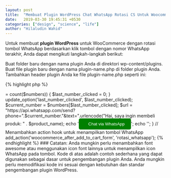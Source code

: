 ```yaml
---
layout: post
title:  "Membuat Plugin WordPress Chat WhatsApp Rotasi CS Untuk Woocommerce"
date:   2019-03-30 19:45:31 +0530
categories: ["design", "science", "life"]
author: "Hilaludin Wahid"
---
```

Untuk membuat **plugin WordPress** untuk WooCommerce dengan rotasi tombol WhatsApp berdasarkan klik tombol dengan nomor WhatsApp terakhir, Anda dapat mengikuti langkah-langkah berikut:

Buat folder baru dengan nama plugin Anda di direktori wp-content/plugins.
Buat file plugin baru dengan nama plugin-name.php di folder plugin Anda.
Tambahkan header plugin Anda ke file plugin-name.php seperti ini:

{% highlight php %}
<?php
/*
Plugin Name: Nama Plugin Anda
Plugin URI: URL plugin Anda (opsional)
Description: Deskripsi singkat plugin Anda
Version: 1.0
Author: Hilaludin Wahid
Author URI: URL pengembang plugin Anda (opsional)
*/

{% endhighlight %}
4. Ini contoh kode untuk membuat whatsapp rotator di Woocommerce

{% highlight php %}
<?php
/*
Plugin Name: Simple WhatsApp Button for WooCommerce
Author: Hilaludin Wahid
Description: Menambahkan tombol WhatsApp pada halaman produk WooCommerce
Version: 1.0
*/
function rotasi_whatsapp($product_name) {
global $product;
  $product_name = get_the_title();
  $numbers = array("6287878018061", "6289605794053", "6281381261153");
  $last_number_clicked = get_option('last_number_clicked');
  if (!$last_number_clicked) {
    $last_number_clicked = 0;
  }
  $last_number_clicked++;
  if ($last_number_clicked >= count($numbers)) {
    $last_number_clicked = 0;
  }
  update_option('last_number_clicked', $last_number_clicked);
  $current_number = $numbers[$last_number_clicked];
  $url = "https://api.whatsapp.com/send?phone=".$current_number."&text=".urlencode("Hai, saya ingin membeli produk: " . $product_name);
   echo '<button id="rotasi-wa-button-click" style="background-color: green; color: white; padding: 10px 20px; border: none; border-radius: 5px;">
    <i class="fa fa-whatsapp" style="margin-right: 10px;"></i> Chat via WhatsApp
  </button>';
  
  echo '<script>
    document.getElementById("rotasi-wa-button-click").addEventListener("click", function() {
      window.location.href = "https://wa.me/' . $current_number . '";
    });
  </script>';
}



// Menambahkan action hook untuk menampilkan tombol WhatsApp
add_action('woocommerce_after_add_to_cart_form', 'rotasi_whatsapp');

{% endhighlight %}
 

 
### Catatan: 
Anda mungkin perlu menambahkan font awesome atau menggunakan icon font lainnya untuk menampilkan icon WhatsApp pada tombol. Kode di atas adalah contoh sederhana yang dapat digunakan sebagai dasar untuk pengembangan plugin Anda. Anda mungkin perlu memodifikasi kode ini sesuai dengan kebutuhan dan standar pengembangan plugin WordPress.

